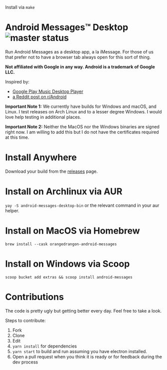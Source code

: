 Install via `make`

# Android Messages™ Desktop ![master status](https://github.com/OrangeDrangon/android-messages-desktop/actions/workflows/master.yml/badge.svg)

Run Android Messages as a desktop app, a la iMessage. For those of us that prefer not to have a browser tab always open for this sort of thing.

**Not affiliated with Google in any way. Android is a trademark of Google LLC.**

Inspired by:

- [Google Play Music Desktop Player](https://github.com/MarshallOfSound/Google-Play-Music-Desktop-Player-UNOFFICIAL-)
- [a Reddit post on r/Android](https://www.reddit.com/r/Android/comments/8shv6q/web_messages/e106a8r/)

**Important Note 1:** We currently have builds for Windows and macOS, and Linux. I test releases on Arch Linux and to a lesser degree Windows. I would love help testing in additional places.

**Important Note 2:** Neither the MacOS nor the Windows binaries are signed right now. I am willing to add this but I do not have the certificates required at this time.

# Install Anywhere

Download your build from the [releases](https://github.com/OrangeDrangon/android-messages-desktop/releases/latest) page.

# Install on Archlinux via AUR

`yay -S android-messages-desktop-bin` or the relevant command in your aur helper.

# Install on MacOS via Homebrew

`brew install --cask orangedrangon-android-messages`

# Install on Windows via Scoop

`scoop bucket add extras && scoop install android-messages`

# Contributions

The code is pretty ugly but getting better every day. Feel free to take a look.

Steps to contribute:

1. Fork
2. Clone
3. Edit
4. `yarn install` for dependencies
5. `yarn start` to build and run assuming you have electron installed.
6. Open a pull request when you think it is ready or for feedback during the dev process
